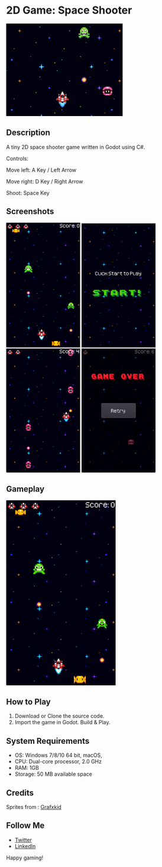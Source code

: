 # 2D Game: Space Shooter

![Game Logo](./screenshots/sc5.png)

## Description

A tiny 2D space shooter game written in Godot using C#.

Controls:

Move left: A Key / Left Arrow

Move right: D Key / Right Arrow

Shoot: Space Key

## Screenshots

<img src="./screenshots/sc1.png" width=200/>
<img src="./screenshots/sc3.png" width=200/>
<img src="./screenshots/sc4.png" width=200/>
<img src="./screenshots/sc2.png" width=200/>


## Gameplay

[![Watch the video](./screenshots/sc1.png)](https://www.youtube.com/shorts/oMbYaTs4m34)


## How to Play

1. Download or Clone the source code.
2. Import the game in Godot. Build & Play.


## System Requirements

- OS: Windows 7/8/10 64 bit, macOS,
- CPU: Dual-core processor, 2.0 GHz
- RAM: 1GB
- Storage: 50 MB available space


## Credits

Sprites from : [Grafxkid](https://grafxkid.itch.io)


## Follow Me

- [Twitter](twitter.com/rprav_n)
- [LinkedIn](linkedin.com/in/rprav-n)

Happy gaming!
